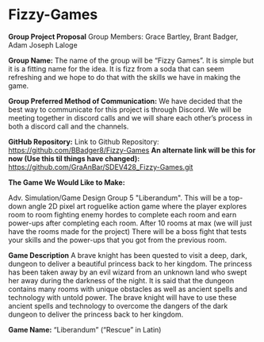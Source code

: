 # Fizzy-Games

**Group Project Proposal**
Group Members: Grace Bartley, Brant Badger, Adam Joseph Laloge

**Group Name:** 
The name of the group will be “Fizzy Games”. It is simple but it is a fitting name for the idea. It is fizz from a soda that can seem refreshing and we hope to do that with the skills we have in making the game.

**Group Preferred Method of Communication:**
We have decided that the best way to communicate for this project is through Discord. We will be meeting together in discord calls and we will share each other’s process in both a discord call and the channels.

**GitHub Repository:**
Link to Github Repository: https://github.com/BBadger8/Fizzy-Games
**An alternate link will be this for now (Use this til things have changed):** https://github.com/GraAnBar/SDEV428_Fizzy-Games.git

**The Game We Would Like to Make:**

Adv. Simulation/Game Design Group 5 "Liberandum".
This will be a top-down angle 2D pixel art roguelike action game where the player explores room to room fighting enemy hordes to complete each room and earn power-ups after completing each room. After 10 rooms at max (we will just have the rooms made for the project) There will be a boss fight that tests your skills and the power-ups that you got from the previous room.

**Game Description**
A brave knight has been quested to visit a deep, dark, dungeon to deliver a beautiful princess back to her kingdom. The princess has been taken away by an evil wizard from an unknown land who swept her away during the darkness of the night. It is said that the dungeon contains many rooms with unique obstacles as well as ancient spells and technology with untold power. The brave knight will have to use these ancient spells and technology to overcome the dangers of the dark dungeon to deliver the princess back to her kingdom.

**Game Name:**
“Liberandum” (“Rescue” in Latin)

